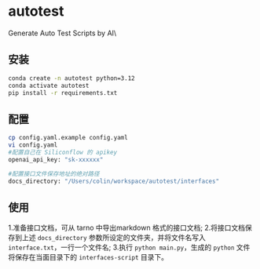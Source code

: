# autotest
Generate Auto Test Scripts by AI\

## 安装
```bash
conda create -n autotest python=3.12
conda activate autotest
pip install -r requirements.txt
```

## 配置
```bash
cp config.yaml.example config.yaml
vi config.yaml
#配置自己在 Siliconflow 的 apikey
openai_api_key: "sk-xxxxxx"

#配置接口文件保存地址的绝对路径
docs_directory: "/Users/colin/workspace/autotest/interfaces"
```

## 使用
1\.准备接口文档，可从 tarno 中导出markdown 格式的接口文档;
2\.将接口文档保存到上述 `docs_directory` 参数所设定的文件夹，并将文件名写入 `interface.txt`，一行一个文件名;
3\.执行 `python main.py`，生成的 `python` 文件将保存在当面目录下的 `interfaces-script` 目录下。


